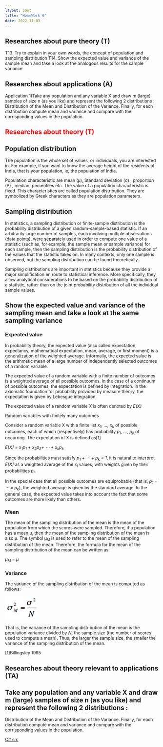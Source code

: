 ```yaml
---
layout: post
title: "HomeWork 6"
date: 2022-11-03
---
```


<style>
img {
width: auto;
height: auto;
}
</style>

## Researches about pure theory (T)

T13. Try to explain in your own words, the concept of population and sampling distribution
T14. Show the expected value and variance of the sample mean and take a look at the analogous results for the sample variance 



## Researches about applications (A)


Application
1)Take any population and any variable X  and draw m (large) samples of size n (as you like) and represent the following 2 distributions : 
Distribution of the Mean and Distribution of the Variance.
Finally, for each distribution compute mean and variance and compare with the corrisponding values in the population.


## <span style="color:red">Researches about theory (T)</span>


## Population distribution

The population is the whole set of values, or individuals, you are interested in. For example, if you want to know the average height of the residents of India, that is your population, ie, the population of India.

Population characteristic are mean (μ), Standard deviation (σ) , proportion (P) , median,  percentiles etc. The value of a population characteristic is fixed. This characteristics are called population distribution. They are symbolized by Greek characters as they are population parameters.

## Sampling distribution

 In statistics, a sampling distribution or finite-sample distribution is the probability distribution of a given random-sample-based statistic. If an arbitrarily large number of samples, each involving multiple observations (data points), were separately used in order to compute one value of a statistic (such as, for example, the sample mean or sample variance) for each sample, then the sampling distribution is the probability distribution of the values that the statistic takes on. In many contexts, only one sample is observed, but the sampling distribution can be found theoretically.

Sampling distributions are important in statistics because they provide a major simplification en route to statistical inference. More specifically, they allow analytical considerations to be based on the probability distribution of a statistic, rather than on the joint probability distribution of all the individual sample values. 


## Show the expected value and variance of the sampling mean and take a look at the same sampling variance

### Expected value

In probability theory, the expected value (also called expectation, expectancy, mathematical expectation, mean, average, or first moment) is a generalization of the weighted average. Informally, the expected value is the arithmetic mean of a large number of independently selected outcomes of a random variable.

The expected value of a random variable with a finite number of outcomes is a weighted average of all possible outcomes. In the case of a continuum of possible outcomes, the expectation is defined by integration. In the axiomatic foundation for probability provided by measure theory, the expectation is given by Lebesgue integration.

The expected value of a random variable *X* is often denoted by *E(X)*

Random variables with finitely many outcomes

Consider a random variable X with a finite list *x<sub>1</sub>, ..., x<sub>k</sub>* of possible outcomes, each of which (respectively) has probability *p<sub>1</sub>, ..., p<sub>k</sub>* of occurring. The expectation of X is defined as[1]

 *E[X] = x<sub>1</sub>p<sub>1</sub> + x<sub>2</sub>p<sub>2</sub>+ ⋯ + x<sub>k</sub>p<sub>k</sub>*

Since the probabilities must satisfy *p<sub>1</sub> + ⋅⋅⋅ + p<sub>k</sub> = 1*, it is natural to interpret *E[X]* as a weighted average of the *x<sub>i</sub>* values, with weights given by their probabilities *p<sub>i</sub>*.

In the special case that all possible outcomes are equiprobable (that is, *p<sub>1</sub> = ⋅⋅⋅ = p<sub>k</sub>*), the weighted average is given by the standard average. In the general case, the expected value takes into account the fact that some outcomes are more likely than others. 

### Mean

The mean of the sampling distribution of the mean is the mean of the population from which the scores were sampled. Therefore, if a population has a mean μ, then the mean of the sampling distribution of the mean is also μ. The symbol μ<sub>M</sub> is used to refer to the mean of the sampling distribution of the mean. Therefore, the formula for the mean of the sampling distribution of the mean can be written as:

*μ<sub>M</sub> = μ*

### Variance

The variance of the sampling distribution of the mean is computed as follows:

<img src="/assets/HomeWork6/sampdistmean.PNG" alt="drawing" height="100"/> 

That is, the variance of the sampling distribution of the mean is the population variance divided by *N*, the sample size (the number of scores used to compute a mean). Thus, the larger the sample size, the smaller the variance of the sampling distribution of the mean.

[1]Billingsley 1995

## Researches about theory relevant to applications (TA)

## Take any population and any variable X  and draw m (large) samples of size n (as you like) and represent the following 2 distributions : 
Distribution of the Mean and Distribution of the Variance.
Finally, for each distribution compute mean and variance and compare with the corrisponding values in the population.


[C# src](https://github.com/user0x1234/user0x1234.github.io/tree/main/src/HomeWork6/)
